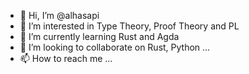 - 👋 Hi, I’m @alhasapi
- 👀 I’m interested in Type Theory, Proof Theory and PL
- 🌱 I’m currently learning Rust and Agda
- 💞️ I’m looking to collaborate on Rust, Python ...
- 📫 How to reach me ...

<!---
alhasapi/alhasapi is a ✨ special ✨ repository because its `README.md` (this file) appears on your GitHub profile.
You can click the Preview link to take a look at your changes.
--->
